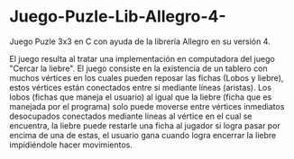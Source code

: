 # Juego-Puzle-Lib-Allegro-4-
Juego Puzle 3x3 en C con ayuda de la librería Allegro en su versión 4.

El juego resulta al tratar una implementación en computadora del juego "Cercar la liebre". El juego consiste 
en la existencia de un tablero con muchos vértices en los cuales pueden reposar las fichas (Lobos y liebre), estos vértices están
conectados entre si mediante líneas (aristas). Los lobos (fichas que maneja el usuario) al igual que la liebre (ficha que es manejada por el programa) solo
puede moverse entre vértices inmediatos desocupados conectados mediante líneas al vértice en el cual se encuentra, la liebre puede restarle una ficha
al jugador si logra pasar por encima de una de estas, el usuario gana cuando logra encerrar la liebre impidiéndole hacer movimientos.
